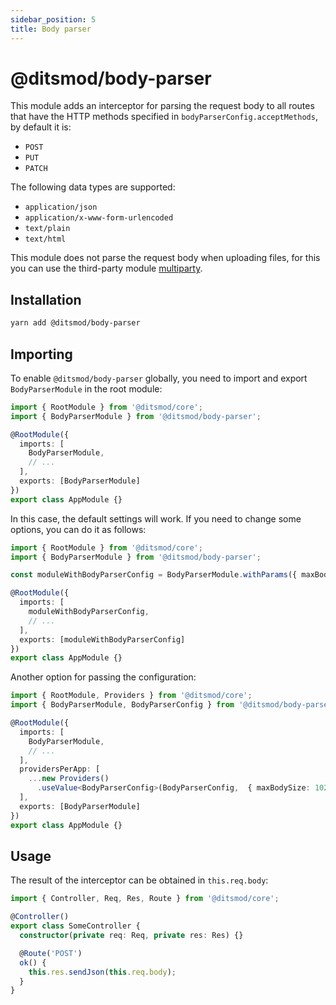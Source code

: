 ```yaml
---
sidebar_position: 5
title: Body parser
---
```


# @ditsmod/body-parser

This module adds an interceptor for parsing the request body to all routes that have the HTTP methods specified in `bodyParserConfig.acceptMethods`, by default it is:

- `POST`
- `PUT`
- `PATCH`

The following data types are supported:

- `application/json`
- `application/x-www-form-urlencoded`
- `text/plain`
- `text/html`

This module does not parse the request body when uploading files, for this you can use the third-party module [multiparty][2].

## Installation

```bash
yarn add @ditsmod/body-parser
```

## Importing

To enable `@ditsmod/body-parser` globally, you need to import and export `BodyParserModule` in the root module:

```ts
import { RootModule } from '@ditsmod/core';
import { BodyParserModule } from '@ditsmod/body-parser';

@RootModule({
  imports: [
    BodyParserModule,
    // ...
  ],
  exports: [BodyParserModule]
})
export class AppModule {}
```

In this case, the default settings will work. If you need to change some options, you can do it as follows:

```ts
import { RootModule } from '@ditsmod/core';
import { BodyParserModule } from '@ditsmod/body-parser';

const moduleWithBodyParserConfig = BodyParserModule.withParams({ maxBodySize: 1024 * 1024 });

@RootModule({
  imports: [
    moduleWithBodyParserConfig,
    // ...
  ],
  exports: [moduleWithBodyParserConfig]
})
export class AppModule {}
```

Another option for passing the configuration:

```ts
import { RootModule, Providers } from '@ditsmod/core';
import { BodyParserModule, BodyParserConfig } from '@ditsmod/body-parser';

@RootModule({
  imports: [
    BodyParserModule,
    // ...
  ],
  providersPerApp: [
    ...new Providers()
      .useValue<BodyParserConfig>(BodyParserConfig,  { maxBodySize: 1024*1024 })
  ],
  exports: [BodyParserModule]
})
export class AppModule {}
```

## Usage

The result of the interceptor can be obtained in `this.req.body`:

```ts
import { Controller, Req, Res, Route } from '@ditsmod/core';

@Controller()
export class SomeController {
  constructor(private req: Req, private res: Res) {}

  @Route('POST')
  ok() {
    this.res.sendJson(this.req.body);
  }
}
```



[1]: https://github.com/ditsmod/ditsmod/tree/main/examples/06-body-parser
[2]: https://www.npmjs.com/package/@ts-stack/multiparty
